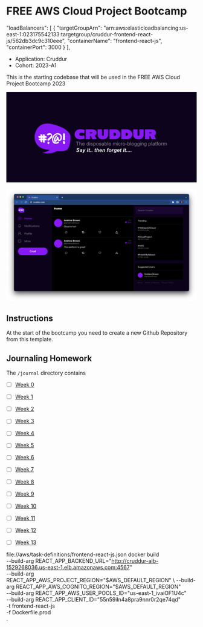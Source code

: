 # FREE AWS Cloud Project Bootcamp
  "loadBalancers": [
    {
        "targetGroupArn": "arn:aws:elasticloadbalancing:us-east-1:023175542133:targetgroup/cruddur-frontend-react-js/562db3dc9c310eee",
        "containerName": "frontend-react-js",
        "containerPort": 3000
    }
  ],
- Application: Cruddur
- Cohort: 2023-A1

This is the starting codebase that will be used in the FREE AWS Cloud Project Bootcamp 2023

![Cruddur Graphic](_docs/assets/cruddur-banner.jpg)

![Cruddur Screenshot](_docs/assets/cruddur-screenshot.png)

## Instructions

At the start of the bootcamp you need to create a new Github Repository from this template.

## Journaling Homework

The `/journal` directory contains

- [ ] [Week 0](journal/week0.md)
- [ ] [Week 1](journal/week1.md)
- [ ] [Week 2](journal/week2.md)
- [ ] [Week 3](journal/week3.md)
- [ ] [Week 4](journal/week4.md)
- [ ] [Week 5](journal/week5.md)
- [ ] [Week 6](journal/week6.md)
- [ ] [Week 7](journal/week7.md)
- [ ] [Week 8](journal/week8.md)
- [ ] [Week 9](journal/week9.md)
- [ ] [Week 10](journal/week10.md)
- [ ] [Week 11](journal/week11.md)
- [ ] [Week 12](journal/week12.md)
- [ ] [Week 13](journal/week13.md)



file://aws/task-definitions/frontend-react-js.json
docker build \
--build-arg REACT_APP_BACKEND_URL="http://cruddur-alb-1529268036.us-east-1.elb.amazonaws.com:4567" \
--build-arg REACT_APP_AWS_PROJECT_REGION="$AWS_DEFAULT_REGION" \
--build-arg REACT_APP_AWS_COGNITO_REGION="$AWS_DEFAULT_REGION" \
--build-arg REACT_APP_AWS_USER_POOLS_ID="us-east-1_ivaiOF1U4c" \
--build-arg REACT_APP_CLIENT_ID="55n59iln4a8pra9nnr0r2qe74qd" \
-t frontend-react-js \
-f Dockerfile.prod \
.